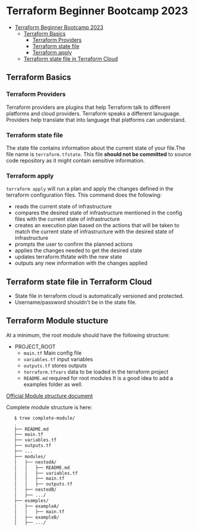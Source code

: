 # Terraform Beginner Bootcamp 2023
- [Terraform Beginner Bootcamp 2023](#terraform-beginner-bootcamp-2023)
  * [Terraform Basics](#terraform-basics)
    + [Terraform Providers](#terraform-providers)
    + [Terraform state file](#terraform-state-file)
    + [Terraform apply](#terraform-apply)
  * [Terraform state file in Terraform Cloud](#terraform-state-file-in-terraform-cloud)

## Terraform Basics

### Terraform Providers
Terraform providers are plugins that help Terraform talk to different platforms and cloud providers. Terraform speaks a different lanuguage. Providers help translate that into language that platforms can understand.


### Terraform state file
The state file contains information about the current state of your file.The file name is `terraform.tfstate`. This file **should not be committed** to source code repository as it might contain sensitive information.

### Terraform apply
`terraform apply` will run a plan and apply the changes defined in the terraform configuration files. This command does the following:
 - reads the current state of infrastructure
 - compares the desired state of infrastructure mentioned in the config files with the current state of infrastructure
 - creates an execution plan based on the actions that will be taken to match the current state of infrastructure with the desired state of infrastructure
 - prompts the user to confirm the planned actions
 - applies the changes needed to get the desired state
 - updates terraform.tfstate with the new state
 - outputs any new information with the changes applied

## Terraform state file in Terraform Cloud
- State file in terraform cloud is automatically versioned and protected.
- Username/password shouldn't be in the state file.


## Terraform Module stucture
At a minimum, the root module should have the following structure:
 - PROJECT_ROOT
   - `main.tf`  Main config file
   - `variables.tf`  input variables
   - `outputs.tf`  stores outputs
   - `terraform.tfvars` data to be loaded in the terraform project
   - `README.md` required for root modules
 It is a good idea to add a examples folder as well.

  [Official Module structure document](https://developer.hashicorp.com/terraform/language/modules/develop/structure)

   Complete module structure is here:   
   ```sh
      $ tree complete-module/
      .
      ├── README.md
      ├── main.tf
      ├── variables.tf
      ├── outputs.tf
      ├── ...
      ├── modules/
      │   ├── nestedA/
      │   │   ├── README.md
      │   │   ├── variables.tf
      │   │   ├── main.tf
      │   │   ├── outputs.tf
      │   ├── nestedB/
      │   ├── .../
      ├── examples/
      │   ├── exampleA/
      │   │   ├── main.tf
      │   ├── exampleB/
      │   ├── .../
```
  

